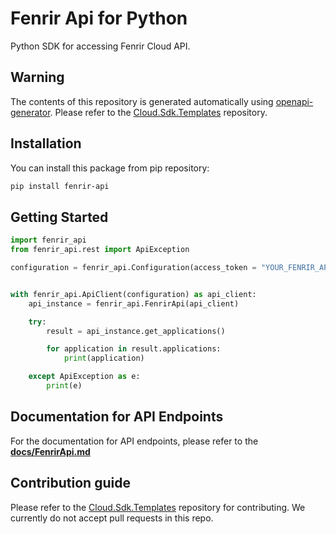 # Fenrir Api for Python

Python SDK for accessing Fenrir Cloud API.

## Warning

The contents of this repository is generated automatically using [openapi-generator](https://openapi-generator.tech).
Please refer to the [Cloud.Sdk.Templates](https://github.com/FenrirServer/Cloud.Sdk.Templates) repository.

## Installation

You can install this package from pip repository:

```bash
pip install fenrir-api
```

## Getting Started

```python
import fenrir_api
from fenrir_api.rest import ApiException

configuration = fenrir_api.Configuration(access_token = "YOUR_FENRIR_API_TOKEN")


with fenrir_api.ApiClient(configuration) as api_client:
    api_instance = fenrir_api.FenrirApi(api_client)

    try:
        result = api_instance.get_applications()    

        for application in result.applications:
            print(application)

    except ApiException as e:
        print(e)

```

## Documentation for API Endpoints

For the documentation for API endpoints, please refer to the [**docs/FenrirApi.md**](docs/FenrirApi.md)


## Contribution guide

Please refer to the [Cloud.Sdk.Templates](https://github.com/FenrirServer/Cloud.Sdk.Templates) repository for contributing.
We currently do not accept pull requests in this repo.
